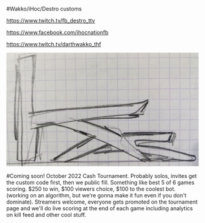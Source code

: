 #Wakko/iHoc/Destro customs

https://www.twitch.tv/fb_destro_ttv

https://www.facebook.com/ihocnationfb

https://www.twitch.tv/darthwakko_thf

![Kas](/images/kas.JPG)

#Coming soon!
October 2022 Cash Tournament. Probably solos, invites get the custom code first, then we public fill. Something like best 5 of 6 games scoring. $250 to win, $100 viewers choice, $100 to the coolest bot. (working on an algorithm, but we're gonna make it fun even if you don't dominate). Streamers welcome, everyone gets promoted on the tournament page and we'll do live scoring at the end of each game including analytics on kill feed and other cool stuff.

